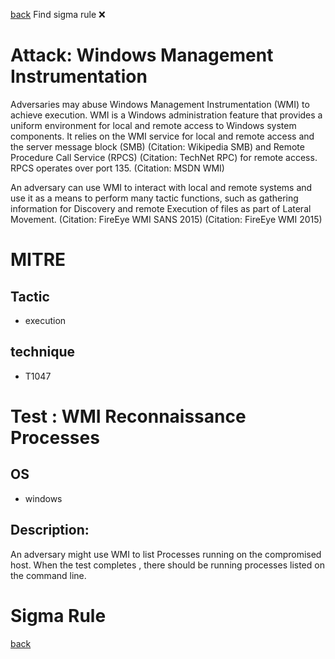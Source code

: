 
[back](../index.md)
Find sigma rule :x: 

# Attack: Windows Management Instrumentation 

Adversaries may abuse Windows Management Instrumentation (WMI) to achieve execution. WMI is a Windows administration feature that provides a uniform environment for local and remote access to Windows system components. It relies on the WMI service for local and remote access and the server message block (SMB) (Citation: Wikipedia SMB) and Remote Procedure Call Service (RPCS) (Citation: TechNet RPC) for remote access. RPCS operates over port 135. (Citation: MSDN WMI)

An adversary can use WMI to interact with local and remote systems and use it as a means to perform many tactic functions, such as gathering information for Discovery and remote Execution of files as part of Lateral Movement. (Citation: FireEye WMI SANS 2015) (Citation: FireEye WMI 2015)

# MITRE
## Tactic
  - execution


## technique
  - T1047


# Test : WMI Reconnaissance Processes
## OS
  - windows


## Description:
An adversary might use WMI to list Processes running on the compromised host.
When the test completes , there should be running processes listed on the command line.


# Sigma Rule


[back](../index.md)
